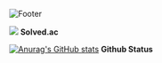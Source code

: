 ![Footer](https://capsule-render.vercel.app/api?type=waving&color=auto&height=200&section=footer)

<img src="http://mazandi.herokuapp.com/api?handle=nvme&theme=dark"/> **Solved.ac**

[![Anurag's GitHub stats](https://github-readme-stats.vercel.app/api?username=n0Moment)](https://github.com/n0Moment/github-readme-stats) **Github Status**

